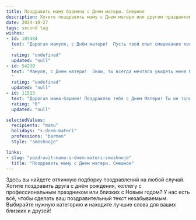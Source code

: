 ```yaml
---
title: Поздравить маму бармена с Днем матери. Смешное
description: Хотите поздравить маму с Днем матери или другим праздником? Наш ИИ создаст незабываемое поздравление, а вы обязательно выделитесь среди других.  
date: 2024-10-27
tags: second tag
wishes:
- id: 105484
  text: "Дорогая мамуля, с Днём матери!  Пусть твой опыт смешивания коктейлей пригодится тебе в смешивании характеров домочадцев – желаю тебе крепкого здоровья и выдержки, как у самого лучшего выдержанного рома!  А ещё – чтобы все твои «напитки» были только самыми вкусными и радостными!
  "
  rating: "undefined"
  updated: "null"
- id: 54230
  text: "Мамуля, с Днем матери!  Знаю, ты всегда мечтала увидеть меня барменом,  и вот, мечта сбылась! Правда, вместо коктейлей я чаще всего смешиваю  твои любимые лекарства, но ведь главное -  внимание и забота, верно? 😉
  "
  rating: "undefined"
  updated: "null"
- id: 11513
  text: "Дорогая мама-бармен! Поздравляю тебя с Днем Матери! Ты не только мастер в приготовлении коктейлей, но и настоящая волшебница в нашем семейном \"закулисном мире\". Пусть твои \"мамины рецепты\" всегда будут успешнее любого \"Б-52\", а твои советы крепче самого натурального виски. С Днем Матери, мама! Ты – моя личная \"Дорогая\" и лучший \"Шеф\" в мире!"
  rating: "0"
  updated: "null"

selectedValues:
  recipients: "mamu"
  holidays: "s-dnem-materi"
  professions: "barmen"
  style: "smeshnoje"

links:
- slug: "pozdravit-mamu-s-dnem-materi-smeshnoje"
  title: "Поздравить маму с Днем матери. Смешное"
---
```


Здесь вы найдете отличную подборку поздравлений на любой случай. 
Хотите поздравить друга с днём рождения, коллегу с профессиональным праздником или близких с Новым годом? У нас есть всё, чтобы сделать ваш поздравительный текст незабываемым. Выбирайте нужную категорию и находите лучшие слова для ваших близких и друзей!
